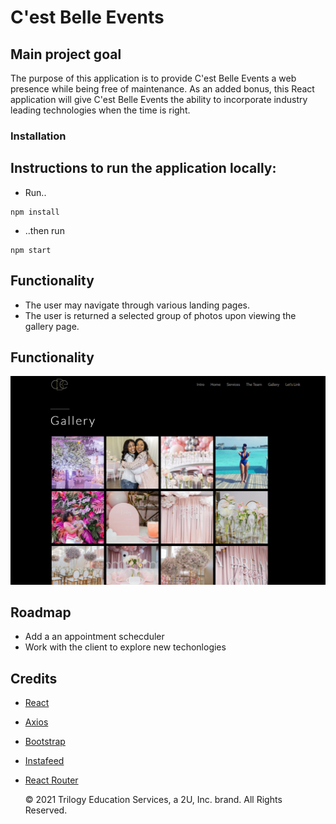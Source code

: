# C'est Belle Events

## Main project goal

The purpose of this application is to provide C'est Belle Events a web presence while being free of maintenance. As an added bonus, this React application will give C'est Belle Events the ability to incorporate industry leading technologies when the time is right.

### Installation

## Instructions to run the application locally:

- Run..

```
npm install
```

- ..then run

```
npm start
```

## Functionality

- The user may navigate through various landing pages.
- The user is returned a selected group of photos upon viewing the gallery page.

## Functionality

![Gallery](./public/cest-screenshot.png)

## Roadmap

- Add a an appointment schecduler
- Work with the client to explore new techonlogies

## Credits

- [React](https://reactjs.org/)
- [Axios](https://www.npmjs.com/package/react-axios)
- [Bootstrap](https://react-bootstrap.github.io/)
- [Instafeed](https://www.npmjs.com/package/react-instafeed)
- [React Router](https://reactrouter.com/web/guides/quick-start)

  © 2021 Trilogy Education Services, a 2U, Inc. brand. All Rights Reserved.

